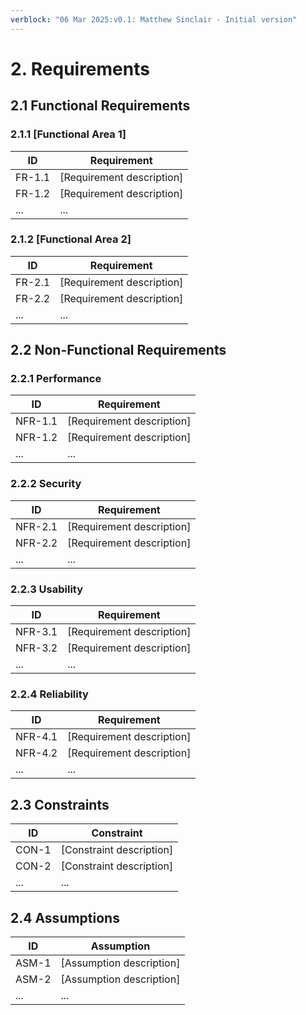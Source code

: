 ```yaml
---
verblock: "06 Mar 2025:v0.1: Matthew Sinclair - Initial version"
---
```

# 2. Requirements

## 2.1 Functional Requirements

### 2.1.1 [Functional Area 1]

| ID | Requirement |
|----|-------------|
| FR-1.1 | [Requirement description] |
| FR-1.2 | [Requirement description] |
| ... | ... |

### 2.1.2 [Functional Area 2]

| ID | Requirement |
|----|-------------|
| FR-2.1 | [Requirement description] |
| FR-2.2 | [Requirement description] |
| ... | ... |

## 2.2 Non-Functional Requirements

### 2.2.1 Performance

| ID | Requirement |
|----|-------------|
| NFR-1.1 | [Requirement description] |
| NFR-1.2 | [Requirement description] |
| ... | ... |

### 2.2.2 Security

| ID | Requirement |
|----|-------------|
| NFR-2.1 | [Requirement description] |
| NFR-2.2 | [Requirement description] |
| ... | ... |

### 2.2.3 Usability

| ID | Requirement |
|----|-------------|
| NFR-3.1 | [Requirement description] |
| NFR-3.2 | [Requirement description] |
| ... | ... |

### 2.2.4 Reliability

| ID | Requirement |
|----|-------------|
| NFR-4.1 | [Requirement description] |
| NFR-4.2 | [Requirement description] |
| ... | ... |

## 2.3 Constraints

| ID | Constraint |
|----|------------|
| CON-1 | [Constraint description] |
| CON-2 | [Constraint description] |
| ... | ... |

## 2.4 Assumptions

| ID | Assumption |
|----|------------|
| ASM-1 | [Assumption description] |
| ASM-2 | [Assumption description] |
| ... | ... |
